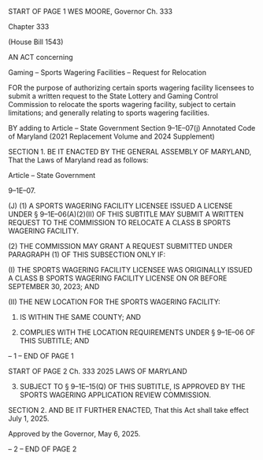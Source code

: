 START OF PAGE 1
WES MOORE, Governor Ch. 333

Chapter 333

(House Bill 1543)

AN ACT concerning

Gaming – Sports Wagering Facilities – Request for Relocation

FOR the purpose of authorizing certain sports wagering facility licensees to submit a
written request to the State Lottery and Gaming Control Commission to relocate the
sports wagering facility, subject to certain limitations; and generally relating to
sports wagering facilities.

BY adding to
Article – State Government
Section 9–1E–07(j)
Annotated Code of Maryland
(2021 Replacement Volume and 2024 Supplement)

SECTION 1. BE IT ENACTED BY THE GENERAL ASSEMBLY OF MARYLAND,
That the Laws of Maryland read as follows:

Article – State Government

9–1E–07.

(J) (1) A SPORTS WAGERING FACILITY LICENSEE ISSUED A LICENSE
UNDER § 9–1E–06(A)(2)(II) OF THIS SUBTITLE MAY SUBMIT A WRITTEN REQUEST TO
THE COMMISSION TO RELOCATE A CLASS B SPORTS WAGERING FACILITY.

(2) THE COMMISSION MAY GRANT A REQUEST SUBMITTED UNDER
PARAGRAPH (1) OF THIS SUBSECTION ONLY IF:

(I) THE SPORTS WAGERING FACILITY LICENSEE WAS
ORIGINALLY ISSUED A CLASS B SPORTS WAGERING FACILITY LICENSE ON OR
BEFORE SEPTEMBER 30, 2023; AND

(II) THE NEW LOCATION FOR THE SPORTS WAGERING FACILITY:

1. IS WITHIN THE SAME COUNTY; AND

2. COMPLIES WITH THE LOCATION REQUIREMENTS
UNDER § 9–1E–06 OF THIS SUBTITLE; AND

– 1 –
END OF PAGE 1

START OF PAGE 2
Ch. 333 2025 LAWS OF MARYLAND

3. SUBJECT TO § 9–1E–15(Q) OF THIS SUBTITLE, IS
APPROVED BY THE SPORTS WAGERING APPLICATION REVIEW COMMISSION.

SECTION 2. AND BE IT FURTHER ENACTED, That this Act shall take effect July
1, 2025.

Approved by the Governor, May 6, 2025.

– 2 –
END OF PAGE 2